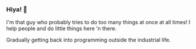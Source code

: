 ### Hiya! :dizzy:

I'm that guy who probably tries to do too many things at once at all times! I help people and do little things here 'n there.

Gradually getting back into programming outside the industrial life.


